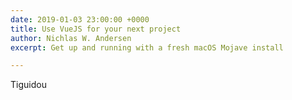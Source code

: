 ```yaml
---
date: 2019-01-03 23:00:00 +0000
title: Use VueJS for your next project
author: Nichlas W. Andersen
excerpt: Get up and running with a fresh macOS Mojave install

---
```


Tiguidou
